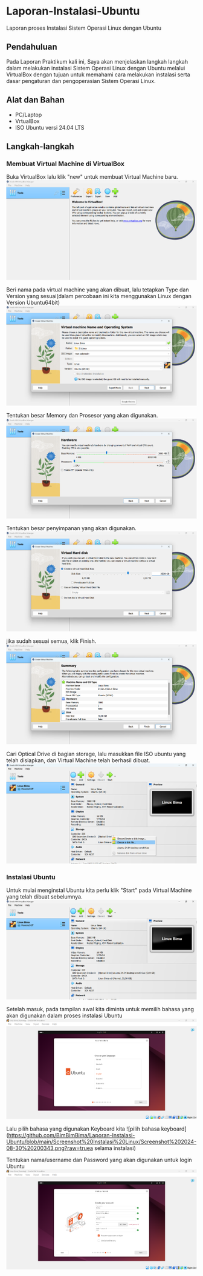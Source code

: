 # Laporan-Instalasi-Ubuntu
Laporan proses Instalasi Sistem Operasi Linux dengan Ubuntu
## Pendahuluan
Pada Laporan Praktikum kali ini, Saya akan menjelaskan langkah langkah dalam melakukan instalasi Sistem Operasi Linux dengan Ubuntu melalui VirtualBox dengan tujuan untuk memahami cara melakukan instalasi serta dasar pengaturan dan pengoperasian Sistem Operasi Linux.
## Alat dan Bahan
- PC/Laptop
- VrtualBox
- ISO Ubuntu versi 24.04 LTS
## Langkah-langkah
### Membuat Virtual Machine di VirtualBox
 Buka VirtualBox lalu klik "new" untuk membuat Virtual Machine baru.
 ![buka aplikasi virtualbox lalu klik new](https://raw.githubusercontent.com/BimBimBima/Laporan-Instalasi-Ubuntu/be5e1b99a09ad7a643711809705b866c50ef077f/Screenshot%20Instalasi%20Linux/Screenshot%202024-08-30%20195713.png)
 
 
 Beri nama pada virtual machine yang akan dibuat, lalu tetapkan Type dan Version yang sesuai(dalam percobaan ini kita menggunakan Linux dengan Version Ubuntu64bit)
 ![beri nama virtual machine dan setting type dan versi ubuntu](https://github.com/BimBimBima/Laporan-Instalasi-Ubuntu/blob/main/Screenshot%20Instalasi%20Linux/Screenshot%202024-08-30%20195901.png?raw=true) 
 
 
 Tentukan besar Memory dan Prosesor yang akan digunakan.
![tentukan memory dan prosesor yg akan digunakan untuk penggunaan linux](https://github.com/BimBimBima/Laporan-Instalasi-Ubuntu/blob/main/Screenshot%20Instalasi%20Linux/Screenshot%202024-08-30%20195954.png?raw=true)


Tentukan besar penyimpanan yang akan digunakan.
![tentukan besar pewnyimpanan yg akan digunakan dalam penggunaan linux](https://github.com/BimBimBima/Laporan-Instalasi-Ubuntu/blob/main/Screenshot%20Instalasi%20Linux/Screenshot%202024-08-30%20200009.png?raw=true)


jika sudah sesuai semua, klik Finish.
![jika sudah sesuai klik finish](https://github.com/BimBimBima/Laporan-Instalasi-Ubuntu/blob/main/Screenshot%20Instalasi%20Linux/Screenshot%202024-08-30%20200020.png?raw=true)


Cari Optical Drive di bagian storage, lalu masukkan file ISO ubuntu yang telah disiapkan, dan Virtual Machine telah berhasil dibuat.
![beralih ke bagian storage,di bagian optical drive pilih  file iso yang sudah disiapkan sebelumnya](https://raw.githubusercontent.com/BimBimBima/Laporan-Instalasi-Ubuntu/main/Screenshot%20Instalasi%20Linux/Screenshot%202024-08-30%20200034.png)


### Instalasi Ubuntu
Untuk mulai menginstal Ubuntu kita perlu klik "Start" pada Virtual Machine yang telah dibuat sebelumnya.
![klik start untuk memulai virtual machine](https://github.com/BimBimBima/Laporan-Instalasi-Ubuntu/blob/main/Screenshot%20Instalasi%20Linux/Screenshot%202024-08-30%20200046.png?raw=true)


Setelah masuk, pada tampilan awal kita diminta untuk memilih bahasa yang akan digunakan dalam proses instalasi Ubuntu
![Tampilan awal ubuntu kita diminta untuk memilih bahasa yang akan digunakan dalam proses instalasi](https://github.com/BimBimBima/Laporan-Instalasi-Ubuntu/blob/main/Screenshot%20Instalasi%20Linux/Screenshot%202024-08-30%20200328.png?raw=true)

 
 Lalu pilih bahasa yang digunakan Keyboard kita
 ![pilih bahasa keyboard](https://github.com/BimBimBima/Laporan-Instalasi-Ubuntu/blob/main/Screenshot%20Instalasi%20Linux/Screenshot%202024-08-30%20200343.png?raw=truea selama instalasi)

 Tentukan nama/username dan Password yang akan digunakan untuk login Ubuntu
 ![set nama dan password](https://github.com/BimBimBima/Laporan-Instalasi-Ubuntu/blob/main/Screenshot%20Instalasi%20Linux/Screenshot%202024-08-30%20200514.png?raw=true)

